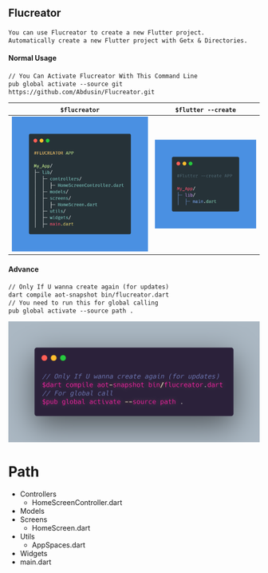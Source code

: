 ## Flucreator

    You can use Flucreator to create a new Flutter project.
    Automatically create a new Flutter project with Getx & Directories. 

#### Normal Usage
```
// You Can Activate Flucreator With This Command Line 
pub global activate --source git https://github.com/Abdusin/Flucreator.git
```

`$flucreator`             |  `$flutter --create`
:-------------------------:|:-------------------------:
![](flucreator.png)  |  ![](flutter.png)

#### Advance
```
// Only If U wanna create again (for updates)
dart compile aot-snapshot bin/flucreator.dart
// You need to run this for global calling
pub global activate --source path .
```
![code](code.png)

# Path
 * Controllers
    * HomeScreenController.dart
 * Models
 * Screens
    * HomeScreen.dart
 * Utils
    * AppSpaces.dart
 * Widgets
 * main.dart
